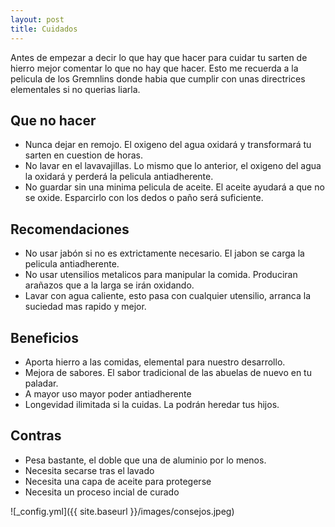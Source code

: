 ```yaml
---
layout: post
title: Cuidados
---
```

Antes de empezar a decir lo que hay que hacer para cuidar tu sarten de hierro mejor comentar lo que no hay que hacer. Esto me recuerda a la pelicula de los Gremnlins donde habia que cumplir con unas directrices elementales si no querias liarla.

## Que no hacer
* Nunca dejar en remojo. El oxigeno del agua oxidará y transformará tu sarten en cuestion de horas.
* No lavar en el lavavajillas. Lo mismo que lo anterior, el oxigeno del agua la oxidará y perderá la pelicula antiadherente.
* No guardar sin una minima pelicula de aceite. El aceite ayudará a que no se oxide. Esparcirlo con los dedos o paño será suficiente.

## Recomendaciones
* No usar jabón si no es extrictamente necesario. El jabon se carga la pelicula antiadherente.
* No usar utensilios metalicos para manipular la comida. Produciran arañazos que a la larga se irán oxidando.
* Lavar con agua caliente, esto pasa con cualquier utensilio, arranca la suciedad mas rapido y mejor. 

## Beneficios

* Aporta hierro a las comidas, elemental para nuestro desarrollo.
* Mejora de sabores. El sabor tradicional de las abuelas de nuevo en tu paladar.
* A mayor uso mayor poder antiadherente
* Longevidad ilimitada si la cuidas. La podrán heredar tus hijos.

## Contras

* Pesa bastante, el doble que una de aluminio por lo menos.
* Necesita secarse tras el lavado
* Necesita una capa de aceite para protegerse
* Necesita un proceso incial de curado


![_config.yml]({{ site.baseurl }}/images/consejos.jpeg)
